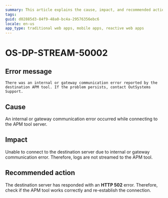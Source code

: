 ```yaml
---
summary: This article explains the cause, impact, and recommended action for an HTTP server error on the APM tool server. 
tags:
guid: d02885d3-84f9-48a0-bc4a-29576356ebc6
locale: en-us
app_type: traditional web apps, mobile apps, reactive web apps
---
```


# OS-DP-STREAM-50002

## Error message

`There was an internal or gateway communication error reported by the destination APM tool. If the problem persists, contact OutSystems Support.`

## Cause

An internal or gateway communication error occurred while connecting to the APM tool server.

## Impact

Unable to connect to the destination server due to internal or gateway communication error. Therefore, logs are not streamed to the APM tool.

## Recommended action

The destination server has responded with an **HTTP 502** error. Therefore, check if the APM tool works correctly and re-establish the connection.
